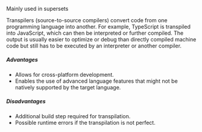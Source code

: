 Mainly used in supersets

Transpilers (source-to-source compilers) convert code from one programming language into another. For example, TypeScript is transpiled into JavaScript, which can then be interpreted or further compiled. The output is usually easier to optimize or debug than directly compiled machine code but still has to be executed by an interpreter or another compiler.

##### Advantages

- Allows for cross-platform development.
- Enables the use of advanced language features that might not be natively supported by the target language.

##### Disadvantages

- Additional build step required for transpilation.
- Possible runtime errors if the transpilation is not perfect.